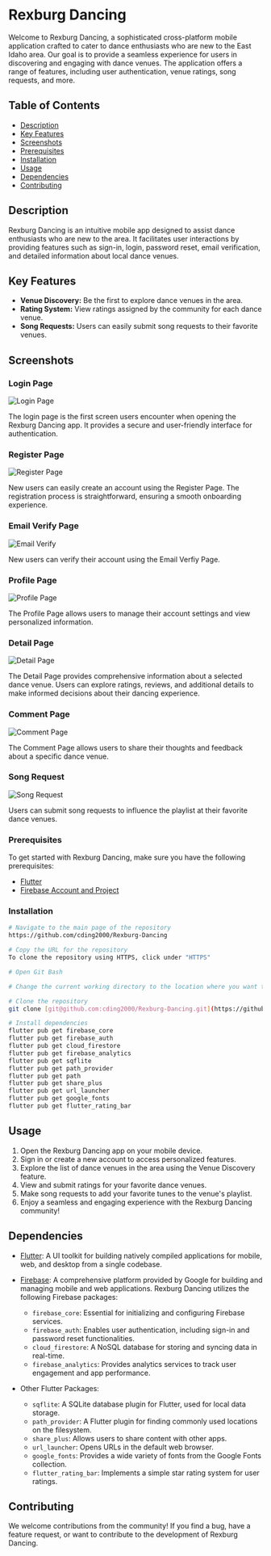 # Rexburg Dancing

Welcome to Rexburg Dancing, a sophisticated cross-platform mobile application crafted to cater to dance enthusiasts who are new to the East Idaho area. Our goal is to provide a seamless experience for users in discovering and engaging with dance venues. The application offers a range of features, including user authentication, venue ratings, song requests, and more.

## Table of Contents

- [Description](#description)
- [Key Features](#key-features)
- [Screenshots](#screenshots)
- [Prerequisites](#prerequisites)
- [Installation](#installation)
- [Usage](#usage)
- [Dependencies](#dependencies)
- [Contributing](#contributing)

## Description

Rexburg Dancing is an intuitive mobile app designed to assist dance enthusiasts who are new to the area. It facilitates user interactions by providing features such as sign-in, login, password reset, email verification, and detailed information about local dance venues.

## Key Features

- **Venue Discovery:** Be the first to explore dance venues in the area.
- **Rating System:** View ratings assigned by the community for each dance venue.
- **Song Requests:** Users can easily submit song requests to their favorite venues.

## Screenshots

### Login Page

![Login Page](https://github.com/cding2000/Rexburg-Dancing/assets/82928785/236ba8d9-831a-4044-b8b5-722ef13db8e3 "Login Page")

The login page is the first screen users encounter when opening the Rexburg Dancing app. It provides a secure and user-friendly interface for authentication.

### Register Page
![Register Page](https://github.com/cding2000/Rexburg-Dancing/assets/82928785/4cb25083-9b67-4dc9-9e71-3d970b7c4c35 "Register Page")

New users can easily create an account using the Register Page. The registration process is straightforward, ensuring a smooth onboarding experience.

### Email Verify Page
![Email Verify](https://github.com/cding2000/Rexburg-Dancing/assets/82928785/610320bd-b13a-4671-be5d-94f979a19d4b.png)

New users can verify their account using the Email Verfiy Page. 

### Profile Page
![Profile Page](https://github.com/cding2000/Rexburg-Dancing/assets/82928785/496efb19-bef0-4374-8c91-474ea80f43ce.png)

The Profile Page allows users to manage their account settings and view personalized information.

### Detail Page
![Detail Page](https://github.com/cding2000/Rexburg-Dancing/assets/82928785/5381bb4e-58e9-4fef-a1b6-154e63d3e976 "Detail Page")

The Detail Page provides comprehensive information about a selected dance venue. Users can explore ratings, reviews, and additional details to make informed decisions about their dancing experience.

### Comment Page
![Comment Page](https://github.com/cding2000/Rexburg-Dancing/assets/82928785/715dc073-f601-48d2-b773-bf1d6b9e114b.png)

The Comment Page allows users to share their thoughts and feedback about a specific dance venue.

### Song Request
![Song Request](https://github.com/cding2000/Rexburg-Dancing/assets/82928785/e1ea3c82-1c83-46d0-9368-91da06a2d16a.png)

Users can submit song requests to influence the playlist at their favorite dance venues.


### Prerequisites

To get started with Rexburg Dancing, make sure you have the following prerequisites:

- [Flutter](https://flutter.dev/docs/get-started/install)
- [Firebase Account and Project](https://console.firebase.google.com/)

### Installation

```bash
# Navigate to the main page of the repository
https://github.com/cding2000/Rexburg-Dancing

# Copy the URL for the repository
To clone the repository using HTTPS, click under "HTTPS"

# Open Git Bash

# Change the current working directory to the location where you want the cloned directory.

# Clone the repository
git clone [git@github.com:cding2000/Rexburg-Dancing.git](https://github.com/cding2000/Rexburg-Dancing.git)

# Install dependencies
flutter pub get firebase_core
flutter pub get firebase_auth
flutter pub get cloud_firestore
flutter pub get firebase_analytics
flutter pub get sqflite
flutter pub get path_provider
flutter pub get path
flutter pub get share_plus
flutter pub get url_launcher
flutter pub get google_fonts
flutter pub get flutter_rating_bar
```

## Usage

1. Open the Rexburg Dancing app on your mobile device.
2. Sign in or create a new account to access personalized features.
3. Explore the list of dance venues in the area using the Venue Discovery feature.
4. View and submit ratings for your favorite dance venues.
5. Make song requests to add your favorite tunes to the venue's playlist.
6. Enjoy a seamless and engaging experience with the Rexburg Dancing community!

## Dependencies

- [Flutter](https://flutter.dev/docs/get-started/install): A UI toolkit for building natively compiled applications for mobile, web, and desktop from a single codebase.

- [Firebase](https://console.firebase.google.com/): A comprehensive platform provided by Google for building and managing mobile and web applications. Rexburg Dancing utilizes the following Firebase packages:

  - `firebase_core`: Essential for initializing and configuring Firebase services.
  - `firebase_auth`: Enables user authentication, including sign-in and password reset functionalities.
  - `cloud_firestore`: A NoSQL database for storing and syncing data in real-time.
  - `firebase_analytics`: Provides analytics services to track user engagement and app performance.

- Other Flutter Packages:

  - `sqflite`: A SQLite database plugin for Flutter, used for local data storage.
  - `path_provider`: A Flutter plugin for finding commonly used locations on the filesystem.
  - `share_plus`: Allows users to share content with other apps.
  - `url_launcher`: Opens URLs in the default web browser.
  - `google_fonts`: Provides a wide variety of fonts from the Google Fonts collection.
  - `flutter_rating_bar`: Implements a simple star rating system for user ratings.

## Contributing

We welcome contributions from the community! If you find a bug, have a feature request, or want to contribute to the development of Rexburg Dancing.




